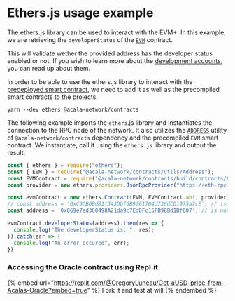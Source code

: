# Ethers.js usage example

The ethers.js library can be used to interact with the EVM+. In this example, we are retrieving the `developerStatus` of the [`EVM`](../../examples/hardhat-tutorials/evm-tutorial.md) contract.

This will validate wether the provided address has the developer status enabled or not. If you wish to learn more about the [development accounts](../development-account/), you can read up about them.

In order to be able to use the ethers.js library to interact with the [predeployed smart contract](broken-reference), we need to add it as well as the precompiled smart contracts to the projects:

```shell
yarn --dev ethers @acala-network/contracts
```

The following example imports the `ethers`.js library and instantiates the connection to the RPC node of the network. It also utilizes the [`ADDRESS`](broken-reference) utility of `@acala-network/contracts` dependency and the precompiled `EVM` smart contract. We instantiate, call it using the `ethers.js` library and output the result:

```typescript
const { ethers } = require("ethers");
const { EVM } = require("@acala-network/contracts/utils/Address");
const EVMContract = require("@acala-network/contracts/build/contracts/EVM.json");
const provider = new ethers.providers.JsonRpcProvider("https://eth-rpc-tc9.aca-staging.network");

const evmContract = new ethers.Contract(EVM, EVMContract.abi, provider);
// const address = '0xC9CB0Bd811343Dbf6B9f61704d736dCD1975a7cE'; // is dev
const address = '0x869e7ed360498A21da9c7EdDFc15FB98Bd1Bf607'; // is not dev

evmContract.developerStatus(address).then(res => {
  console.log("The developerStatus is: ", res);
}).catch(err => {
  console.log("An error occured", err);
})
```

### Accessing the Oracle contract using Repl.it

{% embed url="https://replit.com/@GregoryLuneau/Get-aUSD-price-from-Acalas-Oracle?embed=true" %}
Fork it and test at will
{% endembed %}
